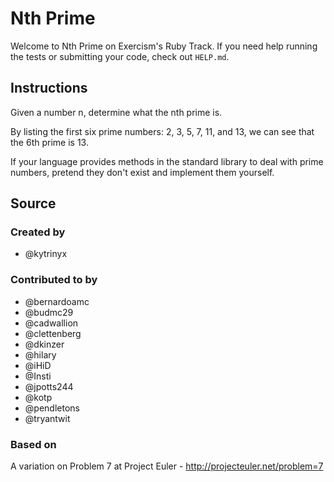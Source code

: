 # Nth Prime

Welcome to Nth Prime on Exercism's Ruby Track.
If you need help running the tests or submitting your code, check out `HELP.md`.

## Instructions

Given a number n, determine what the nth prime is.

By listing the first six prime numbers: 2, 3, 5, 7, 11, and 13, we can see that
the 6th prime is 13.

If your language provides methods in the standard library to deal with prime
numbers, pretend they don't exist and implement them yourself.

## Source

### Created by

- @kytrinyx

### Contributed to by

- @bernardoamc
- @budmc29
- @cadwallion
- @clettenberg
- @dkinzer
- @hilary
- @iHiD
- @Insti
- @jpotts244
- @kotp
- @pendletons
- @tryantwit

### Based on

A variation on Problem 7 at Project Euler - http://projecteuler.net/problem=7